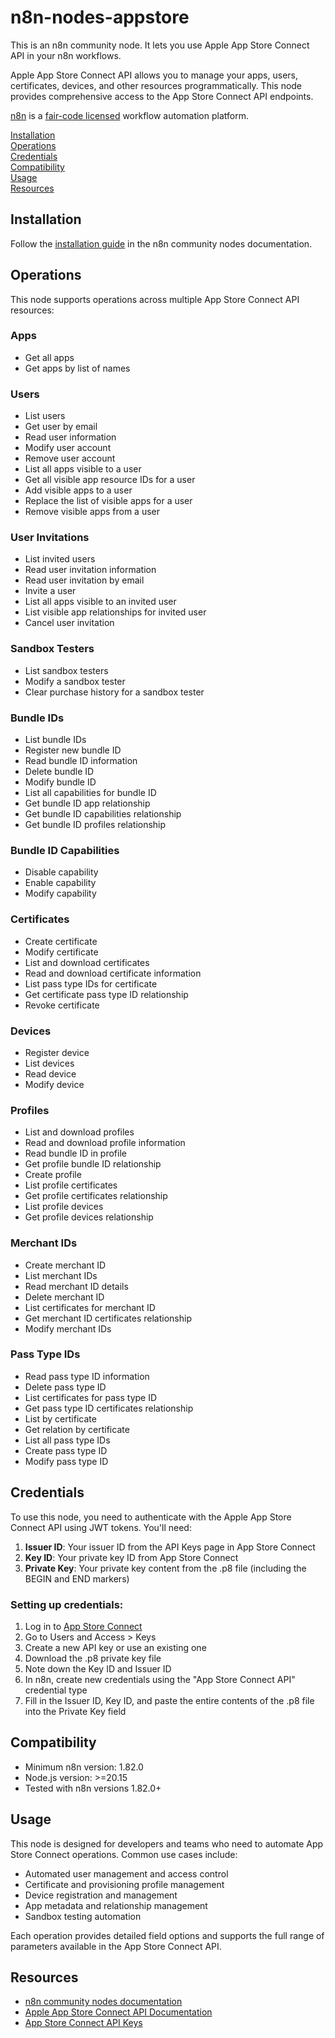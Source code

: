 # n8n-nodes-appstore

This is an n8n community node. It lets you use Apple App Store Connect API in your n8n workflows.

Apple App Store Connect API allows you to manage your apps, users, certificates, devices, and other resources programmatically. This node provides comprehensive access to the App Store Connect API endpoints.

[n8n](https://n8n.io/) is a [fair-code licensed](https://docs.n8n.io/reference/license/) workflow automation platform.

[Installation](#installation)  
[Operations](#operations)  
[Credentials](#credentials)  
[Compatibility](#compatibility)  
[Usage](#usage)  
[Resources](#resources)  

## Installation

Follow the [installation guide](https://docs.n8n.io/integrations/community-nodes/installation/) in the n8n community nodes documentation.

## Operations

This node supports operations across multiple App Store Connect API resources:

### Apps
- Get all apps
- Get apps by list of names

### Users
- List users
- Get user by email
- Read user information
- Modify user account
- Remove user account
- List all apps visible to a user
- Get all visible app resource IDs for a user
- Add visible apps to a user
- Replace the list of visible apps for a user
- Remove visible apps from a user

### User Invitations
- List invited users
- Read user invitation information
- Read user invitation by email
- Invite a user
- List all apps visible to an invited user
- List visible app relationships for invited user
- Cancel user invitation

### Sandbox Testers
- List sandbox testers
- Modify a sandbox tester
- Clear purchase history for a sandbox tester

### Bundle IDs
- List bundle IDs
- Register new bundle ID
- Read bundle ID information
- Delete bundle ID
- Modify bundle ID
- List all capabilities for bundle ID
- Get bundle ID app relationship
- Get bundle ID capabilities relationship
- Get bundle ID profiles relationship

### Bundle ID Capabilities
- Disable capability
- Enable capability
- Modify capability

### Certificates
- Create certificate
- Modify certificate
- List and download certificates
- Read and download certificate information
- List pass type IDs for certificate
- Get certificate pass type ID relationship
- Revoke certificate

### Devices
- Register device
- List devices
- Read device
- Modify device

### Profiles
- List and download profiles
- Read and download profile information
- Read bundle ID in profile
- Get profile bundle ID relationship
- Create profile
- List profile certificates
- Get profile certificates relationship
- List profile devices
- Get profile devices relationship

### Merchant IDs
- Create merchant ID
- List merchant IDs
- Read merchant ID details
- Delete merchant ID
- List certificates for merchant ID
- Get merchant ID certificates relationship
- Modify merchant IDs

### Pass Type IDs
- Read pass type ID information
- Delete pass type ID
- List certificates for pass type ID
- Get pass type ID certificates relationship
- List by certificate
- Get relation by certificate
- List all pass type IDs
- Create pass type ID
- Modify pass type ID

## Credentials

To use this node, you need to authenticate with the Apple App Store Connect API using JWT tokens. You'll need:

1. **Issuer ID**: Your issuer ID from the API Keys page in App Store Connect
2. **Key ID**: Your private key ID from App Store Connect  
3. **Private Key**: Your private key content from the .p8 file (including the BEGIN and END markers)

### Setting up credentials:

1. Log in to [App Store Connect](https://appstoreconnect.apple.com/)
2. Go to Users and Access > Keys
3. Create a new API key or use an existing one
4. Download the .p8 private key file
5. Note down the Key ID and Issuer ID
6. In n8n, create new credentials using the "App Store Connect API" credential type
7. Fill in the Issuer ID, Key ID, and paste the entire contents of the .p8 file into the Private Key field

## Compatibility

- Minimum n8n version: 1.82.0
- Node.js version: >=20.15
- Tested with n8n versions 1.82.0+

## Usage

This node is designed for developers and teams who need to automate App Store Connect operations. Common use cases include:

- Automated user management and access control
- Certificate and provisioning profile management
- Device registration and management
- App metadata and relationship management
- Sandbox testing automation

Each operation provides detailed field options and supports the full range of parameters available in the App Store Connect API.

## Resources

* [n8n community nodes documentation](https://docs.n8n.io/integrations/#community-nodes)
* [Apple App Store Connect API Documentation](https://developer.apple.com/documentation/appstoreconnectapi)
* [App Store Connect API Keys](https://developer.apple.com/documentation/appstoreconnectapi/creating_api_keys_for_app_store_connect_api)